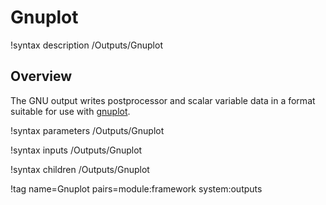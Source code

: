 # Gnuplot

!syntax description /Outputs/Gnuplot

## Overview

The GNU output writes postprocessor and scalar variable data in a format suitable for use with
[gnuplot](http://www.gnuplot.info).

!syntax parameters /Outputs/Gnuplot

!syntax inputs /Outputs/Gnuplot

!syntax children /Outputs/Gnuplot

!tag name=Gnuplot pairs=module:framework system:outputs

